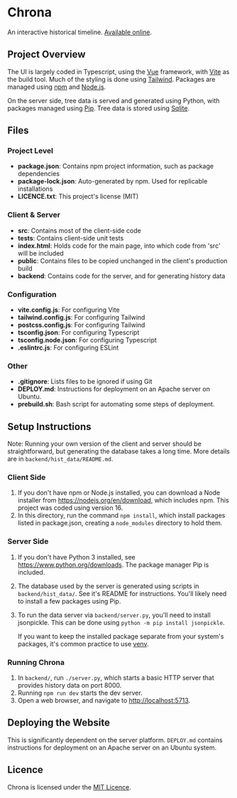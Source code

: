 # Chrona

An interactive historical timeline.
[Available online](https://terryt.dev/chrona/).

## Project Overview

The UI is largely coded in Typescript, using the [Vue](https://vuejs.org)
framework, with [Vite](https://vitejs.dev) as the build tool. Much of
the styling is done using [Tailwind](https://tailwindcss.com). Packages
are managed using [npm](https://www.npmjs.com) and [Node.js](https://nodejs.org).

On the server side, tree data is served and generated using Python, with
packages managed using [Pip](https://pypi.org/project/pip). Tree data is
stored using [Sqlite](https://www.sqlite.org).

## Files

### Project Level
-   **package.json**:       Contains npm project information, such as package dependencies
-   **package-lock.json**:  Auto-generated by npm. Used for replicable installations
-   **LICENCE.txt**:        This project's license (MIT)
### Client &amp; Server
-   **src**:                Contains most of the client-side code
-   **tests**:              Contains client-side unit tests
-   **index.html**:         Holds code for the main page, into which code from 'src' will be included
-   **public**:             Contains files to be copied unchanged in the client's production build
-   **backend**:            Contains code for the server, and for generating history data
### Configuration
-   **vite.config.js**:     For configuring Vite
-   **tailwind.config.js**: For configuring Tailwind
-   **postcss.config.js**:  For configuring Tailwind
-   **tsconfig.json**:      For configuring Typescript
-   **tsconfig.node.json**: For configuring Typescript
-   **.eslintrc.js**:       For configuring ESLint
### Other
-   **.gitignore**:         Lists files to be ignored if using Git
-   **DEPLOY.md**:          Instructions for deployment on an Apache server on Ubuntu.
-   **prebuild.sh**:        Bash script for automating some steps of deployment.

## Setup Instructions

Note: Running your own version of the client and server should be straightforward,
but generating the database takes a long time.
More details are in `backend/hist_data/README.md`.

### Client Side
1.  If you don't have npm or Node.js installed, you can download a Node installer from
    <https://nodejs.org/en/download>, which includes npm. This project was coded using version 16.
1.  In this directory, run the command `npm install`, which install packages listed in
    package.json, creating a `node_modules` directory to hold them.

### Server Side
1.  If you don't have Python 3 installed, see <https://www.python.org/downloads>.
    The package manager Pip is included.
1.  The database used by the server is generated using scripts in `backend/hist_data/`.
    See it's README for instructions. You'll likely need to install a few
    packages using Pip.
1.  To run the data server via `backend/server.py`, you'll need to install jsonpickle.
    This can be done using `python -m pip install jsonpickle`.

    If you want to keep the installed package separate from your system's packages,
    it's common practice to use [venv](https://docs.python.org/3/tutorial/venv.html).

### Running Chrona
1.  In `backend/`, run `./server.py`, which starts a basic HTTP server that provides
    history data on port 8000.
1.  Running `npm run dev` starts the dev server.
1.  Open a web browser, and navigate to <http://localhost:5713>.

## Deploying the Website
This is significantly dependent on the server platform. `DEPLOY.md` contains
instructions for deployment on an Apache server on an Ubuntu system.

## Licence

Chrona is licensed under the [MIT Licence](https://github.com/terry06890/chrona/blob/main/LICENCE.txt).
